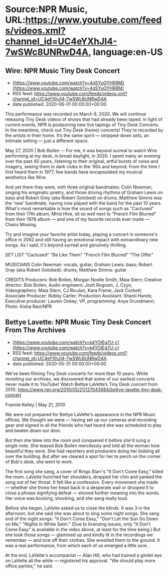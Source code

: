# Source:NPR Music, URL:https://www.youtube.com/feeds/videos.xml?channel_id=UC4eYXhJI4-7wSWc8UNRwD4A, language:en-US

## Wire: NPR Music Tiny Desk Concert
 - [https://www.youtube.com/watch?v=4qSYuOYHR8M](https://www.youtube.com/watch?v=4qSYuOYHR8M)
 - RSS feed: https://www.youtube.com/feeds/videos.xml?channel_id=UC4eYXhJI4-7wSWc8UNRwD4A
 - date published: 2020-06-01 00:00:00+00:00

This performance was recorded on March 9, 2020. We will continue releasing Tiny Desk videos of shows that had already been taped. In light of current events, NPR is postponing new live tapings of Tiny Desk Concerts. In the meantime, check out Tiny Desk (home) concerts! They’re recorded by the artists in their home. It’s the same spirit — stripped-down sets, an intimate setting — just a different space.



May 27, 2020 | Bob Boilen -- For me, it was beyond surreal to watch Wire performing at my desk, in broad daylight, in 2020. I spent many an evening over the past 40 years, listening to their original, artful bursts of noise and imagery, seeing them in dark clubs in the '80s and beyond. From the time I first heard them in 1977, few bands have encapsulated my musical aesthetics like Wire.


And yet there they were, with three original bandmates: Colin Newman, singing his enigmatic poetry, and those driving rhythms of Graham Lewis on bass and Robert Grey (aka Robert Gotobed) on drums. Matthew Simms was the 'new' bandmate, having now played with the band for the past 10 years. What's most remarkable is how the sound of songs such as "Cactused" from their 17th album, Mind Hive, sit so well next to "French Film Blurred" from their 1978 album — and one of my favorite records ever made — Chairs Missing.


Try and imagine your favorite artist today, playing a concert in someone's office in 2062 and still having an emotional impact with extraordinary new songs. As I said, it's beyond surreal and genuinely thrilling.


SET LIST
"Cactused"
"Be Like Them"
"French Film Blurred"
"The Offer"


MUSICIANS
Colin Newman: vocals, guitar; Graham Lewis: bass; Robert Gray (aka Robert Gotobed): drums; Matthew Simms: guitar


CREDITS
Producers: Bob Boilen, Morgan Noelle Smith, Maia Stern; Creative director: Bob Boilen; Audio engineers: Josh Rogosin, J. Czys; Videographers: Maia Stern, CJ Riculan, Kara Frame, Jack Corbett; Associate Producer: Bobby Carter; Production Assistant: Shanti Hands; Executive producer: Lauren Onkey; VP, programming: Anya Grundmann; Photo: Kisha Ravi/NPR

## Bettye Lavette: NPR Music Tiny Desk Concert From The Archives
 - [https://www.youtube.com/watch?v=k4YOIEg7U-c](https://www.youtube.com/watch?v=k4YOIEg7U-c)
 - RSS feed: https://www.youtube.com/feeds/videos.xml?channel_id=UC4eYXhJI4-7wSWc8UNRwD4A
 - date published: 2020-05-31 00:00:00+00:00

We've been filming Tiny Desk concerts for more than 10 years. While revisiting our archives, we discovered that some of our earliest concerts never made it to YouTube! 
Watch Bettye LaVette’s Tiny Desk concert from 2010: https://www.npr.org/2010/05/21/127043684/bettye-lavette-tiny-desk-concert

Frannie Kelley | May 21, 2010

We were not prepared for Bettye LaVette's appearance in the NPR Music offices. We thought we were — having set up our cameras and recording gear and signed in all the friends who had heard she was scheduled to play and beaten down our door.

But then she blew into the room and conquered it before she'd sung a single note. She teased Bob Boilen mercilessly and told all the women how beautiful they were. She had reporters and producers doing her bidding all over the building. But after we cleared a spot for her to perch on the corner of Bob's desk, she went to work.

The first song she sang, a cover of Ringo Starr's "It Don't Come Easy," killed the room. LaVette hunched her shoulders, dropped her chin and yanked the song out of her throat. It felt like a confession. Every movement she made — whether she threw her head back in a desperate wail or drooped it to close a phrase signifying defeat — shoved further meaning into the words. Her voice was bruising, shocking, and she sang really loud.

Before she began, LaVette asked us to close the blinds. It was 3 in the afternoon, but she said she was about to sing some night songs. She sang end of the night songs: "It Don't Come Easy," "Don't Let the Sun Go Down on Me," "Nights in White Satin." (Due to licensing issues, only "It Don't Come Easy" is available in the video above, at least for the time being.) But she took those songs — glammed up and kindly lit in the recordings we remember — and tore off their clothes. She wrestled them to the ground. It was a real performance, from which each of us emerged a little sore.

At the end, LaVette's accompanist — Alan Hill, who had trained a gimlet eye on LaVette all the while — registered his approval. "We should play more office parties," he said.

